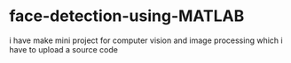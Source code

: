 # face-detection-using-MATLAB
i have make mini project for computer vision and image processing which i have to upload a source code
